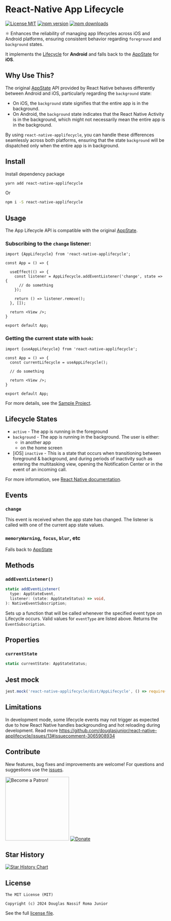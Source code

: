 # React-Native App Lifecycle

[![License MIT](https://img.shields.io/badge/licence-MIT-blue.svg)](https://github.com/douglasjunior/react-native-applifecycle/blob/master/LICENSE)
[![npm version](https://img.shields.io/npm/v/react-native-applifecycle.svg)](https://www.npmjs.com/package/react-native-applifecycle)
[![npm downloads](https://img.shields.io/npm/dt/react-native-applifecycle.svg)](https://www.npmjs.com/package/react-native-applifecycle?activeTab=versions)

⚛ Enhances the reliability of managing app lifecycles across iOS and Android platforms, ensuring consistent behavior regarding `foreground` and `background` states.

It implements the [Lifecycle](https://developer.android.com/jetpack/androidx/releases/lifecycle) for **Android** and falls back to the [AppState](https://reactnative.dev/docs/appstate) for **iOS**.

## Why Use This?

The original [AppState](https://reactnative.dev/docs/appstate) API provided by React Native behaves differently between Android and iOS, particularly regarding the `background` state:

- On iOS, the `background` state signifies that the entire app is in the background.
- On Android, the `background` state indicates that the React Native Activity is in the background, which might not necessarily mean the entire app is in the background.

By using `react-native-applifecycle`, you can handle these differences seamlessly across both platforms, ensuring that the state `background` will be dispatched only when the entire app is in background.

## Install

Install dependency package
```bash
yarn add react-native-applifecycle
```
Or
```bash
npm i -S react-native-applifecycle
```

## Usage

The App Lifecycle API is compatible with the original [AppState](https://reactnative.dev/docs/appstate).

### Subscribing to the `change` listener:

```tsx
import {AppLifecycle} from 'react-native-applifecycle';

const App = () => {

  useEffect(() => {
    const listener = AppLifecycle.addEventListener('change', state => {
      // do something
    });

    return () => listener.remove();
  }, []);

  return <View />;
}

export default App;
```

### Getting the current state with `hook`:

```tsx
import {useAppLifecycle} from 'react-native-applifecycle';

const App = () => {
  const currentLifecycle = useAppLifecycle();

  // do something

  return <View />;
}

export default App;
```

For more details, see the [Sample Project](https://github.com/douglasjunior/react-native-applifecycle/blob/main/Sample/App.tsx).

## Lifecycle States

- `active` - The app is running in the foreground
- `background` - The app is running in the background. The user is either:
    - in another app
    - on the home screen
- [iOS] `inactive` - This is a state that occurs when transitioning between foreground & background, and during periods of inactivity such as entering the multitasking view, opening the Notification Center or in the event of an incoming call.

For more information, see [React Native documentation](https://reactnative.dev/docs/appstate#app-states).

## Events

### `change`
    
This event is received when the app state has changed. The listener is called with one of the current app state values.

### `memoryWarning`, `focus`, `blur`, etc

Falls back to [AppState](https://reactnative.dev/docs/appstate#events)

## Methods

### `addEventListener()`

```ts
static addEventListener(
  type: AppStateEvent,
  listener: (state: AppStateStatus) => void,
): NativeEventSubscription;
```

Sets up a function that will be called whenever the specified event type on Lifecycle occurs. Valid values for `eventType` are listed above. Returns the `EventSubscription`.

## Properties

### `currentState`

```ts
static currentState: AppStateStatus;
```

## Jest mock

```js
jest.mock('react-native-applifecycle/dist/AppLifecycle', () => require('react-native-applifecycle/jest/AppLifecycleMock'));
```

## Limitations

In development mode, some lifecycle events may not trigger as expected due to how React Native handles backgrounding and hot reloading during development. Read more https://github.com/douglasjunior/react-native-applifecycle/issues/13#issuecomment-3065908934

## Contribute

New features, bug fixes and improvements are welcome! For questions and suggestions use the [issues](https://github.com/douglasjunior/react-native-applifecycle/issues).

<a href="https://www.patreon.com/douglasjunior"><img src="http://i.imgur.com/xEO164Z.png" alt="Become a Patron!" width="200" /></a>
[![Donate](https://www.paypalobjects.com/en_US/i/btn/btn_donateCC_LG.gif)](https://paypal.me/douglasnassif)

## Star History

[![Star History Chart](https://api.star-history.com/svg?repos=douglasjunior/react-native-applifecycle&type=Date)](https://star-history.com/#douglasjunior/react-native-applifecycle)

## License

```
The MIT License (MIT)

Copyright (c) 2024 Douglas Nassif Roma Junior
```

See the full [license file](https://github.com/douglasjunior/react-native-applifecycle/blob/master/LICENSE).
